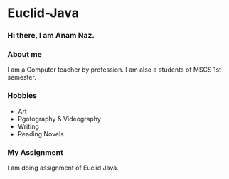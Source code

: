 # Euclid-Java
### Hi there, I am Anam Naz.

### About me
I am a Computer teacher by profession. I am also a students of MSCS 1st semester.

### Hobbies
- Art
- Pgotography & Videography
- Writing
- Reading Novels

### My Assignment
I am doing assignment of Euclid Java.